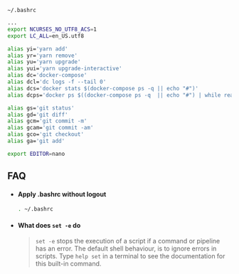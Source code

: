 
`~/.bashrc`
```sh
...
export NCURSES_NO_UTF8_ACS=1
export LC_ALL=en_US.utf8

alias yi='yarn add'
alias yr='yarn remove'
alias yu='yarn upgrade'
alias yui='yarn upgrade-interactive'
alias dc='docker-compose'
alias dcl='dc logs -f --tail 0'
alias dcs='docker stats $(docker-compose ps -q || echo "#")'
alias dcps='docker ps $((docker-compose ps -q  || echo "#") | while read line; do echo "--filter id=$line"; done)'

alias gs='git status'
alias gd='git diff'
alias gcm='git commit -m'
alias gcam='git commit -am'
alias gco='git checkout'
alias ga='git add'

export EDITOR=nano
```

## FAQ

- #### Apply .bashrc without logout
  ```sh
  . ~/.bashrc
  ```
  
- ####  What does `set -e` do
  > `set -e` stops the execution of a script if a command or pipeline has an error. 
  > The default shell behaviour, is to ignore errors in scripts. 
  > Type `help set` in a terminal to see the documentation for this built-in command.
